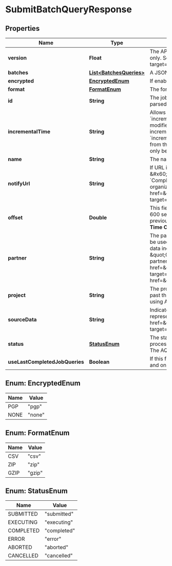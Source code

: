 

# SubmitBatchQueryResponse


## Properties

| Name | Type | Description | Notes |
|------------ | ------------- | ------------- | -------------|
|**version** | **Float** | The API version you want to use.   The supported versions are as follows:   - &#x60;1.1&#x60;. It supports both modes   - &#x60;1.0&#x60;. Default. It supports stateless modes only.  See &lt;a href&#x3D;\&quot;https://knowledgecenter.zuora.com/Zuora_Central_Platform/API/AB_Aggregate_Query_API/BA_Stateless_and_Stateful_Modes\&quot; target&#x3D;\&quot;_blank\&quot;&gt;Stateless and stateful modes&lt;/a&gt; for more information.  |  [optional] |
|**batches** | [**List&lt;BatchesQueries&gt;**](BatchesQueries.md) | A JSON array object that contains a list of batch objects.  |  [optional] |
|**encrypted** | [**EncryptedEnum**](#EncryptedEnum) | If enabled, you must supply the formatting (zip or unzip) first and decrypt it to get the actual contents.        |  [optional] |
|**format** | [**FormatEnum**](#FormatEnum) | The format of the query. The default value is &#x60;csv&#x60;.  |  [optional] |
|**id** | **String** | The job ID created for the AQuA API request. The job ID can be used for querying for the query status.   The ID exists only if the JSON request can be parsed and validated successfully. Otherwise, the job ID is null.  |  [optional] |
|**incrementalTime** | **String** | Allows you to override the time from which a Stateful AQuA job incrementally retrieves records that have been created or modified, using the &#x60;incrementalTime&#x60; parameter. For example, if you set &#x60;incrementalTime&#x60; &#x3D; &#x60;2015-01-21 10:30:01&#x60;, AQuA will retrieve records that have created or modified beginning at 10:30:01. If this parameter is not set, AQuA continues to use the Start Time of the last AQuA session to retrieve records incrementally.  The time zone of &#x60;incrementalTime&#x60; depends on which Zuora data center you use. For US Data Center customers, the time zone of &#x60;incrementalTime&#x60; is Pacific Time. For EU Data Center customers, the time zone of &#x60;incrementalTime&#x60; is UTC. If the time zone of your system is different from the time zone of &#x60;incrementalTime&#x60;, you will need to convert to the appropriate time zone before setting &#x60;incrementalTime&#x60;.  **Note**: This field can only be used in Stateful AQuA mode.      |  [optional] |
|**name** | **String** | The name of the job. 32 character limit.  |  [optional] |
|**notifyUrl** | **String** | If URL is provided, the AQuA job will call this &#x60;notifyUrl&#x60; once the job has completed. The value of &#x60;notifyUrl&#x60; needs to have &#x60;${JOBID}&#x60; and &#x60;${STATUS}&#x60; placeholders. These placeholders will be replaced by the actual job ID and status when returned in the response. Status will be &#x60;Completed&#x60; after the AQuA job is done.  If you submit an AQuA query with &#x60;notifyUrl&#x60; specified, the value of &#x60;notifyUrl&#x60; will be ignored if your organization has already &lt;a href&#x3D;\&quot;https://knowledgecenter.zuora.com/Zuora_Central_Platform/API/AB_Aggregate_Query_API/Callout_Notification_for_Completed_AQuA_Jobs\&quot; target&#x3D;\&quot;_blank\&quot;&gt;configured a callout notification through the Zuora user interface&lt;/a&gt;.             |  [optional] |
|**offset** | **Double** | This field specifies the time offset for AQuA queries in stateful mode. It is an integer in the range 0 to 3,600 seconds.  For example, if you set this field to 600 seconds and you post a query in stateful mode at 2:00 AM, it will query against data created or updated between the completion time of the previous query and 1:50 AM.  The value of this field will override the value you configured in **Settings** &gt; **Administration** &gt; **AQuA API Stateful Mode Time Offset**.      |  [optional] |
|**partner** | **String** | The partner field indicates the unique ID of a data integration partner. The dropdown list of this field displays partner IDs for the past thirty days.  It must be used together with \&quot;project\&quot; field to uniquely identify a data integration target.  For example, if a continuous AQuA session is to retrieve data incrementally for a Salesforce.com Org 00170000011K3Ub, you can use partner as \&quot;Salesforce\&quot;, and \&quot;project\&quot; as \&quot;00170000011K3Ub.\&quot;   This field is required only if you are using AQuA in stateful mode. Otherwise, if you are using AQuA in stateless mode, partner field can be null.  **Note**: Zuora highly recommends you use the stateless mode instead of the stateful mode to extract bulk data. See &lt;a href&#x3D;\&quot;https://knowledgecenter.zuora.com/Zuora_Central_Platform/API/AB_Aggregate_Query_API/Bulk_data__extraction_from_Zuora_using_AQuA\&quot; target&#x3D;\&quot;_blank\&quot;&gt;Bulk data extraction from Zuora using AQuA&lt;/a&gt; for best practices.  **Note**: Submit a request at &lt;a href&#x3D;\&quot;http://support.zuora.com\&quot; target&#x3D;\&quot;_blank\&quot;&gt;Zuora Global Support&lt;/a&gt; to obtain a partner ID.  |  [optional] |
|**project** | **String** | The project field contains the unique ID of a data integration project for a particular partner. The dropdown list of this field displays project IDs for the past thirty days.  This field must be used together with partner field to uniquely identify a data integration target.   This field is required only if you are using AQuA in stateful mode. Otherwise, if you are using AQuA in stateless mode, partner field can be null.  |  [optional] |
|**sourceData** | **String** | Indicates the source this aggregate query runs against:  * &#x60;LIVE&#x60; represents the live transactional databases at Zuora (Data Query Live).  * &#x60;WAREHOUSE&#x60; represents Zuora Warehouse, which has better performance and fewer limitations than the live transactional database. For more information, see &lt;a href&#x3D;\&quot;https://knowledgecenter.zuora.com/Zuora_Central_Platform/Zuora_Warehouse/A_Zuora_Warehouse_overview\&quot; target&#x3D;\&quot;_blank\&quot;&gt;Zuora Warehouse&lt;/a&gt;.  |  [optional] |
|**status** | [**StatusEnum**](#StatusEnum) | The status of the AQuA job: - submitted: The AQuA job was submitted to the query executor for processing. - executing: The AQuA job is being processed. - completed: The AQuA job was successfully executed. - error: The AQuA job was not processed because of validation errors. - aborted: The AQuA job execution failed because one or more queries of this job failed. - cancelled: The AQuA job was cancelled.  |  [optional] |
|**useLastCompletedJobQueries** | **Boolean** | If this flag is set to &#x60;true&#x60;, then all the previous queries are merged with existing queries.  If the flag is set to &#x60;false&#x60;, then the previous queries are ignored, and only the new query is executed.  |  [optional] |



## Enum: EncryptedEnum

| Name | Value |
|---- | -----|
| PGP | &quot;pgp&quot; |
| NONE | &quot;none&quot; |



## Enum: FormatEnum

| Name | Value |
|---- | -----|
| CSV | &quot;csv&quot; |
| ZIP | &quot;zip&quot; |
| GZIP | &quot;gzip&quot; |



## Enum: StatusEnum

| Name | Value |
|---- | -----|
| SUBMITTED | &quot;submitted&quot; |
| EXECUTING | &quot;executing&quot; |
| COMPLETED | &quot;completed&quot; |
| ERROR | &quot;error&quot; |
| ABORTED | &quot;aborted&quot; |
| CANCELLED | &quot;cancelled&quot; |



